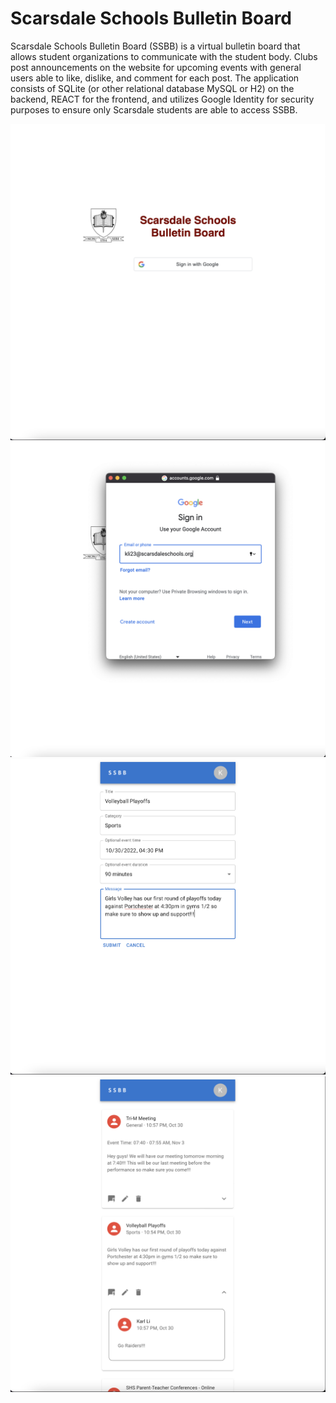 # Scarsdale Schools Bulletin Board

Scarsdale Schools Bulletin Board (SSBB) is a virtual bulletin board that allows student organizations to communicate with the student body. Clubs post announcements on the website for upcoming events with general users able to like, dislike, and comment for each post. The application consists of SQLite (or other relational database MySQL or H2) on the backend, REACT for the frontend, and utilizes Google Identity for security purposes to ensure only Scarsdale students are able to access SSBB. 

![Home](screenshots/home.png)
![Signin](screenshots/signin.png)
![Post](screenshots/post.png)
![Reply](screenshots/reply.png)
